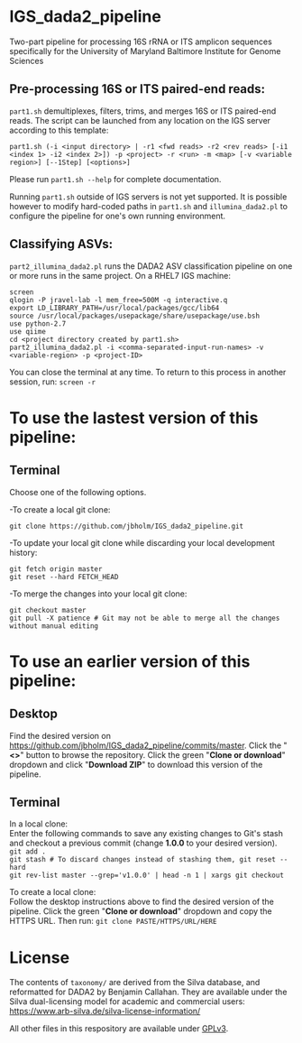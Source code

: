 # IGS_dada2_pipeline

Two-part pipeline for processing 16S rRNA or ITS amplicon sequences specifically for the University of Maryland Baltimore Institute for Genome Sciences


## Pre-processing 16S or ITS paired-end reads:
`part1.sh` demultiplexes, filters, trims, and merges 16S or ITS paired-end reads. The script can be launched from any location on the IGS server according to this template:

`part1.sh (-i <input directory> | -r1 <fwd reads> -r2 <rev reads> [-i1 <index 1> -i2 <index 2>]) -p <project> -r <run> -m <map> [-v <variable region>] [--1Step] [<options>]`

Please run `part1.sh --help` for complete documentation. 

Running `part1.sh` outside of IGS servers is not yet supported. It is possible however to modify hard-coded paths in `part1.sh` and `illumina_dada2.pl` to configure the pipeline for one's own running environment.
  
## Classifying ASVs:

`part2_illumina_dada2.pl` runs the DADA2 ASV classification pipeline on one or more runs in the same project. On a RHEL7 IGS machine:

`screen`  
`qlogin -P jravel-lab -l mem_free=500M -q interactive.q`  
 `export LD_LIBRARY_PATH=/usr/local/packages/gcc/lib64`  
`source /usr/local/packages/usepackage/share/usepackage/use.bsh`  
`use python-2.7`  
`use qiime`  
`cd <project directory created by part1.sh>`  
`part2_illumina_dada2.pl -i <comma-separated-input-run-names> -v <variable-region> -p <project-ID>`  

You can close the terminal at any time. To return to this process in another session, run:
`screen -r`

# To use the lastest version of this pipeline:
## Terminal
Choose one of the following options.

-To create a local git clone:

`git clone https://github.com/jbholm/IGS_dada2_pipeline.git`

-To update your local git clone while discarding your local development history:

`git fetch origin master`  
`git reset --hard FETCH_HEAD`

-To merge the changes into your local git clone:

`git checkout master`  
`git pull -X patience # Git may not be able to merge all the changes without manual editing`

# To use an earlier version of this pipeline:
## Desktop
Find the desired version on https://github.com/jbholm/IGS_dada2_pipeline/commits/master. Click the "**<>**" button to browse the repository. Click the green "**Clone or download**" dropdown and click "**Download ZIP**" to download this version of the pipeline.
## Terminal
In a local clone:  
Enter the following commands to save any existing changes to Git's stash and checkout a previous commit (change **1.0.0** to your desired version).  
`git add .`  
`git stash # To discard changes instead of stashing them, git reset --hard`  
`git rev-list master --grep='v1.0.0' | head -n 1 | xargs git checkout`  

To create a local clone:  
Follow the desktop instructions above to find the desired version of the pipeline. Click the green "**Clone or download**" dropdown and copy the HTTPS URL. Then run:
`git clone PASTE/HTTPS/URL/HERE`

# License

The contents of `taxonomy/` are derived from the Silva database, and reformatted for DADA2 by Benjamin Callahan. They are available under the Silva dual-licensing model for academic and commercial users: https://www.arb-silva.de/silva-license-information/  
  
All other files in this respository are available under [GPLv3](https://github.com/jbholm/IGS_dada2_pipeline/blob/master/LICENSE).
